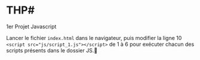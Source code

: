 # THP#

1er Projet Javascript

Lancer le fichier `index.html` dans le navigateur, puis modifier la ligne 10 `<script src="js/script_1.js"></script>` de 1 à 6 pour exécuter chacun des scripts présents dans le dossier JS.🥊
